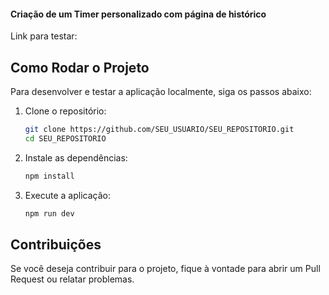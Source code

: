 #### Criação de um Timer personalizado com página de histórico



Link para testar: 


## Como Rodar o Projeto

Para desenvolver e testar a aplicação localmente, siga os passos abaixo:

1. Clone o repositório:
   ```bash
   git clone https://github.com/SEU_USUARIO/SEU_REPOSITORIO.git
   cd SEU_REPOSITORIO
   ```
   
2. Instale as dependências:
   ```bash
   npm install
   ```

3. Execute a aplicação:
   ```bash
   npm run dev
   ```


## Contribuições

Se você deseja contribuir para o projeto, fique à vontade para abrir um Pull Request ou relatar problemas.
